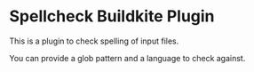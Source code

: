 # Spellcheck Buildkite Plugin

This is a plugin to check spelling of input files.

You can provide a glob pattern and a language to check against.
